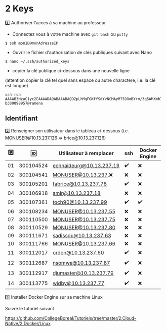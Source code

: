 # 2 Keys

:one: Authoriser l'acces à sa machine au professeur

* Connectez vous à votre machine avec `git bash` ou `putty`

```
$ ssh monID@monAdresseIP
```

* Ouvrir le fichier d'authorisation de clés publiques suivant avec Nano 

```
$ nano ~/.ssh/authorized_keys
```

* copier la clé publique ci-dessous dans une nouvelle ligne 

(attention copier la clé tel quel sans espace ou autre charactere, i.e. la clé est longue)

```
ssh-rsa AAAAB3NzaC1yc2EAAAADAQABAAABAQD2pLhMqFGKffSdYvNCMAyM7598oBY+m/3q5AMXmb7IE6vq42+yGzqEUzZu9WrFckFD4Hq52rIU5DeOvi83DCF3uroXjNTEtCKdi+tY7cV18bHmsDsBHMqTnpuvroofgFWA0Pi++b2kGW2I5eyy1Qjv5rOp7y11Xe6XeZFEz7qQO1/xNiBMJEruG9Xldgooe4hkaOF39qnbqD4ui3LxYaTUTEulstw4wN70dSB8Zu9YQP7A7KU2zIEwJ1aw8whfO1CAM/AVvoDyqMtV8VXoaZSHOBgluMtinQfyyt473S2ZZeJlnmhK0F1gdOhO4SVZNRMj96m30ryYkYBFWvvLRP5N b300098957@ramena
```

## Identifiant

:two: Renseigner son utilisateur dans le tableau ci-dessous (i.e. MONUSER@10.13.237.126 => brice@10.13.237.126)

|:hash:| :id:      | Utilisateur à remplacer      | ssh              | Docker Engine    | 
|------|-----------|------------------------------|------------------|------------------|
| 01   | 300104524 | echnaideurg@10.13.237.19     |:heavy_check_mark:|:x:               |
| 02   | 300104541 | MONUSER@10.13.237.:x:        |:x:               |:x:               |
| 03   | 300105201 | fabrice@10.13.237.78         |:heavy_check_mark:|:x:               |
| 04   | 300106918 | amir@10.13.237.18         |:x:               |:x:               |
| 05   | 300107361 |  toch90@10.13.237.99         |:heavy_check_mark:|:heavy_check_mark:|
| 06   | 300108234 | MONUSER@10.13.237.55         |:x:               |:x:               |
| 07   | 300110500 | MONUSER@10.13.237.75         |:x:               |:x:               |
| 08   | 300110529 | MONUSER@10.13.237.80         |:x:               |:x:               |
| 09   | 300111671 | sadissou@10.13.237.63        |:x:               |:x:               |
| 10   | 300111766 | MONUSER@10.13.237.66         |:x:               |:x:               |
| 11   | 300112017 | orden@10.13.237.60           |:heavy_check_mark:|:x:               |
| 12   | 300112687 | nsomwe@10.13.237.87          |:heavy_check_mark:|:x:               |
| 13   | 300112917 | djumaster@10.13.237.79       |:heavy_check_mark:|:x:               |
| 14   | 300113775 | widby@10.13.237.77           |:heavy_check_mark:|:x:               |

:three: Installer Docker Engine sur sa machine Linux

Suivre le tutoriel suivant

https://github.com/CollegeBoreal/Tutoriels/tree/master/2.Cloud-Native/2.Docker/Linux


